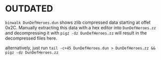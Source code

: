 # OUTDATED

`binwalk DunDefHeroes.dun` shows zlib compressed data starting at offet 0x2C.
Manually extracting this data with a hex editor into `DunDefHeroes.zz` and 
decompressing it with `pigz -dz DunDefHeroes.zz` will result in the decompressed files here.

alternatively, just run `tail -c+45 DunDefHeroes.dun > DunDefHeroes.zz && pigz -dz DunDefHeroes.zz`
